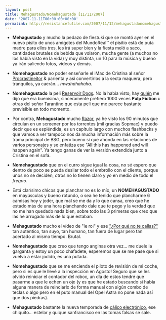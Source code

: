 ```yaml
---
layout: post
title: Mehagustado/Nomehagustado [11/11/2007]
date: '2007-11-11T00:00:00+00:00'
permalink: http://resistancefutile.com/2007/11/12/mehagustadonomehagustado-11112007/
---
```

- <strong>Mehagustado</strong> y mucho la pedazo de fiestuki que se montó ayer en el nuevo pisito de unos amigotes del MundoReal&trade; el pisitio está de puta madre para ellos tres, les irá super bien y la fiesta moló a saco, cantidades brutales de bebida que volaron, mucha gente (a muchos no los había visto en la vida) y muy distinta, un 10 para la música y bueno ya irán saliendo fotos, vídeos y demás.

- <strong>Nomehagustado</strong> no poder enseñarle el iMac de Cristina al señor <a href="http://procrastineitor.blogspot.com/">Procrastineitor</a> & parienta y así convertirlos a la secta maquera, pero tranquilos, ya caerán... <em>mwahahahaha</em>. 

- <strong>Nomehagustado</strong> la peli <a href="http://www.imdb.com/title/tt0105236/">Reservoir Dogs</a>. No la había visto, hay <a href="http://kalimerozone.blogspot.com/">quién</a> me dijo que era buenísima, sinceramente prefiero 1000 veces <strong>Pulp Fiction</strong> u otras del señor Tarantino que esta peli que me parece bastante previsible en todo momento.

- Por contra, <strong>Mehagustado</strong> mucho <a href="http://www.imdb.com/title/tt0991178/">Razor</a>, ya he visto los 90 minutos que circulan en un screener por los torrentes (mil gracias Sopmac) y puedo decir que es espléndida, es un capítulo largo con muchos flashbacks y que vamos a ver tampoco nos da mucha información más sobre la trama principal de BSG, pero bueno sí que ahonda en las relaciones de varios personajes y se enfatiza ese "All this has happened and will happen again". Ya tengo ganas de ver la versión extendida junto a Cristina en el sofá.

- <strong>Nomehagustado</strong> que en el curro sigue igual la cosa, no sé espero que dentro de poco se pueda desliar todo el embrollo con el cliente, porque unos no se deciden, otros no lo tienen claro y yo en medio de todo el <em>fregao</em>. 

- Está clarísimo chicos que planchar no es lo mío, un <strong>NOMEHAGUSTADO</strong> en mayúsculas y bueno rotundo, o sea he tenido que plancharme 6 camisas hoy y joder, que mal se me da y lo que cansa, creo que he estado más de una hora planchando dale que te pego y la verdad que no me han quedado nada bien, sobre todo las 3 primeras que creo que las he arrugado más de lo que estaban.

- <strong>Mehagustado</strong> mucho el vídeo de "le roi" y ese <a href="http://video.publico.es/videos/0/2416">"¿Por qué no te callas?"</a> tan auténtico, tan suyo, tan humano, tan fuera de lugar pero tan acertado al mismo tiempo. Brutal.

- <strong>Nomehagustado</strong> que creo que tengo anginas otra vez... me duele la garganta y estoy un poco chafadete, esperemos que se me pase que si vuelvo a estar jodido, es una putada.

- <strong>Nomehagustado</strong> que se me encienda el piloto de revisión de mi coche, pero si es que le llevé a la inspección en Agosto! Seguro que se les olvidó reiniciar el contador del roboc, un día de estos tendré que pasarme a que le echen un ojo (y es que he estado buscando si había alguna manera de reinciarlo de forma manual con algún combo de teclas o algo pero en el puto manual del Opel Astra no pone nada así que dos piedras).

- <strong>Mehagustado</strong> bastante la nueva temporada de <a href="http://www.calicoelectronico.com/index.php">cálico electrónico</a>, ese chiquito... estelar y quique sanfrancisco en las tomas falsas se sale.
